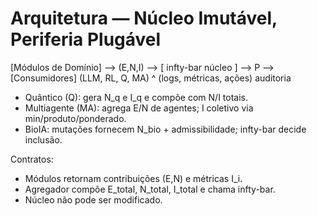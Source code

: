 # Arquitetura — Núcleo Imutável, Periferia Plugável

[Módulos de Domínio]  -->  (E,N,I)  -->  [ infty-bar núcleo ]  -->  P  -->  [Consumidores]
   (LLM, RL, Q, MA)          ^                               (logs, métricas, ações)
                           auditoria

- Quântico (Q): gera N_q e I_q e compõe com N/I totais.
- Multiagente (MA): agrega E/N de agentes; I coletivo via min/produto/ponderado.
- BioIA: mutações fornecem N_bio + admissibilidade; infty-bar decide inclusão.

Contratos:
- Módulos retornam contribuições (E,N) e métricas I_i.
- Agregador compõe E_total, N_total, I_total e chama infty-bar.
- Núcleo não pode ser modificado.
